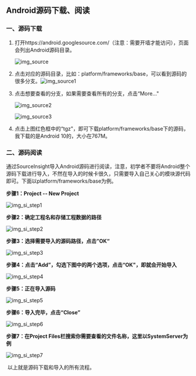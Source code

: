 ## Android源码下载、阅读

### 一、源码下载

1. 打开https://android.googlesource.com/（注意：需要开墙才能访问），页面会列出Android源码目录。

   ![img_source](D:\Projects\LearningProjects\JSeries\JNotes\框架层\框架基础技能\img\img_source.jpg)

2. 点击对应的源码目录，比如：platform/frameworks/base，可以看到源码的很多分支。![img_source1](D:\Projects\LearningProjects\JSeries\JNotes\框架层\框架基础技能\img\img_source1.png)

3. 点击想要查看的分支，如果需要查看所有的分支，点击“More..."

   ![img_source2](D:\Projects\LearningProjects\JSeries\JNotes\框架层\框架基础技能\img\img_source2.png)

   ![img_source3](D:\Projects\LearningProjects\JSeries\JNotes\框架层\框架基础技能\img\img_source3.png)

4. 点击上图红色框中的“tgz"，即可下载platform/frameworks/base下的源码，我下载的是Android 10的，大小在767M。

### 二、源码阅读

​	通过SourceInsight导入Android源码进行阅读，注意，初学者不要将Android整个源码下载进行导入，不然在导入的时候卡很久，只需要导入自己关心的模块源代码即可。下面以platform/frameworks/base为例。

**步骤1：Project -- New Project**

![img_si_step1](D:\Projects\LearningProjects\JSeries\JNotes\框架层\框架基础技能\img\img_si_step1.png)

**步骤2：确定工程名和存储工程数据的路径**

![img_si_step2](D:\Projects\LearningProjects\JSeries\JNotes\框架层\框架基础技能\img\img_si_step2.png)

**步骤3：选择需要导入的源码路径，点击”OK“**

![img_si_step3](D:\Projects\LearningProjects\JSeries\JNotes\框架层\框架基础技能\img\img_si_step3.png)

**步骤4：点击“Add”，勾选下图中的两个选项，点击“OK"，即就会开始导入**

![img_si_step4](D:\Projects\LearningProjects\JSeries\JNotes\框架层\框架基础技能\img\img_si_step4.png)

**步骤5：正在导入源码**

![img_si_step5](D:\Projects\LearningProjects\JSeries\JNotes\框架层\框架基础技能\img\img_si_step5.png)

**步骤6：导入完毕，点击“Close”**

![img_si_step6](D:\Projects\LearningProjects\JSeries\JNotes\框架层\框架基础技能\img\img_si_step6.png)

**步骤7：在Project Files栏搜索你需要查看的文件名称，这里以SystemServer为例**

![img_si_step7](D:\Projects\LearningProjects\JSeries\JNotes\框架层\框架基础技能\img\img_si_step7.png)



​	以上就是源码下载和导入的所有流程。